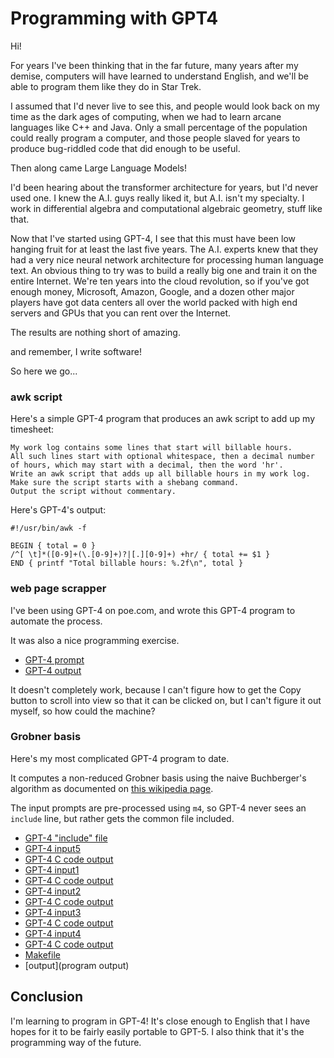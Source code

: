 
# Programming with GPT4

Hi!

For years I've been thinking that in the far future, many years after my demise,
computers will have learned to understand English, and we'll be able to program
them like they do in Star Trek.

I assumed that I'd never live to see this, and people would look back on my time
as the dark ages of computing, when we had to learn arcane languages like C++
and Java.  Only a small percentage of the population could really program a
computer, and those people slaved for years to produce bug-riddled code
that did enough to be useful.

Then along came Large Language Models!

I'd been hearing about the transformer architecture for years, but I'd never
used one.  I knew the A.I. guys really liked it, but A.I. isn't my specialty.
I work in differential algebra and computational algebraic geometry,
stuff like that.

Now that I've started using GPT-4, I see that this must have been low
hanging fruit for at least the last five years.  The A.I. experts knew
that they had a very nice neural network architecture for processing
human language text.  An obvious thing to try was to build a really
big one and train it on the entire Internet.  We're ten years into
the cloud revolution, so if you've got enough money, Microsoft,
Amazon, Google, and a dozen other major players have got data centers
all over the world packed with high end servers and GPUs that you can rent over
the Internet.

The results are nothing short of amazing.

and remember, I write software!

So here we go...

### awk script

Here's a simple GPT-4 program that produces an awk script to add up my timesheet:

```
My work log contains some lines that start will billable hours.
All such lines start with optional whitespace, then a decimal number of hours, which may start with a decimal, then the word 'hr'.
Write an awk script that adds up all billable hours in my work log.
Make sure the script starts with a shebang command.
Output the script without commentary.
```

Here's GPT-4's output:

```
#!/usr/bin/awk -f

BEGIN { total = 0 }
/^[ \t]*([0-9]+(\.[0-9]+)?|[.][0-9]+) +hr/ { total += $1 }
END { printf "Total billable hours: %.2f\n", total }
```

### web page scrapper

I've been using GPT-4 on poe.com, and wrote this GPT-4 program to automate the process.

It was also a nice programming exercise.

- [GPT-4 prompt](automate)
- [GPT-4 output](automate.out)

It doesn't completely work, because I can't figure how to get the Copy button to scroll
into view so that it can be clicked on, but I can't figure it out myself, so how could the machine?

### Grobner basis

Here's my most complicated GPT-4 program to date.

It computes a non-reduced Grobner basis using the naive Buchberger's algorithm
as documented on [this wikipedia page](wikipedia.org/Buchberger's_Algorithm).

The input prompts are pre-processed using `m4`, so GPT-4 never sees an
`include` line, but rather gets the common file included.

- [GPT-4 "include" file](common)
- [GPT-4 input5](input5)
- [GPT-4 C code output](input5.c)
- [GPT-4 input1](input1)
- [GPT-4 C code output](input1.c)
- [GPT-4 input2](input2)
- [GPT-4 C code output](input2.c)
- [GPT-4 input3](input3)
- [GPT-4 C code output](input3.c)
- [GPT-4 input4](input4)
- [GPT-4 C code output](input4.c)
- [Makefile](Makefile)
- [output](program output)

## Conclusion

I'm learning to program in GPT-4!  It's close enough to English that I have
hopes for it to be fairly easily portable to GPT-5.  I also think that
it's the programming way of the future.
